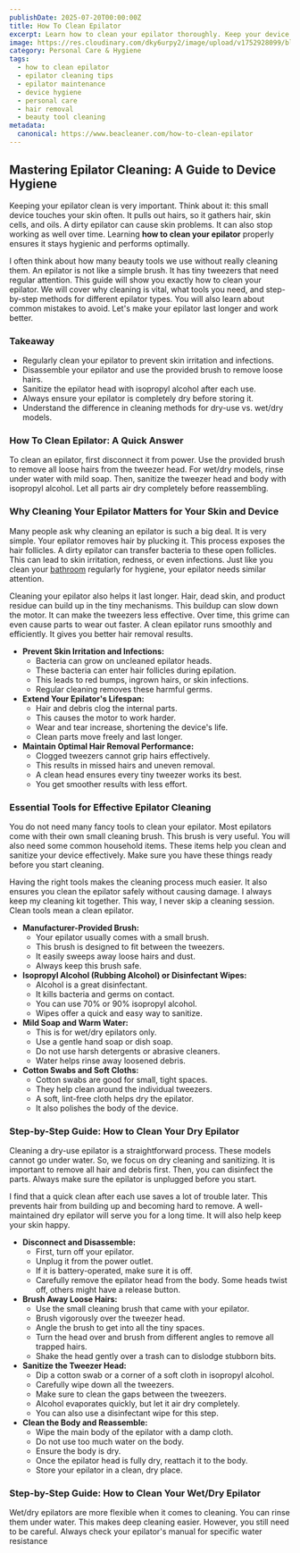```yaml
---
publishDate: 2025-07-20T00:00:00Z
title: How To Clean Epilator
excerpt: Learn how to clean your epilator thoroughly. Keep your device hygienic and performing well for smooth, irritation-free hair removal. Simple steps inside.
image: https://res.cloudinary.com/dky6urpy2/image/upload/v1752928099/blog_image_1752928099_dih9a2.webp
category: Personal Care & Hygiene
tags:
  - how to clean epilator
  - epilator cleaning tips
  - epilator maintenance
  - device hygiene
  - personal care
  - hair removal
  - beauty tool cleaning
metadata:
  canonical: https://www.beacleaner.com/how-to-clean-epilator
---
```


## Mastering Epilator Cleaning: A Guide to Device Hygiene

Keeping your epilator clean is very important. Think about it: this small device touches your skin often. It pulls out hairs, so it gathers hair, skin cells, and oils. A dirty epilator can cause skin problems. It can also stop working as well over time. Learning **how to clean your epilator** properly ensures it stays hygienic and performs optimally.

I often think about how many beauty tools we use without really cleaning them. An epilator is not like a simple brush. It has tiny tweezers that need regular attention. This guide will show you exactly how to clean your epilator. We will cover why cleaning is vital, what tools you need, and step-by-step methods for different epilator types. You will also learn about common mistakes to avoid. Let's make your epilator last longer and work better.

### Takeaway

*   Regularly clean your epilator to prevent skin irritation and infections.
*   Disassemble your epilator and use the provided brush to remove loose hairs.
*   Sanitize the epilator head with isopropyl alcohol after each use.
*   Always ensure your epilator is completely dry before storing it.
*   Understand the difference in cleaning methods for dry-use vs. wet/dry models.

### How To Clean Epilator: A Quick Answer

To clean an epilator, first disconnect it from power. Use the provided brush to remove all loose hairs from the tweezer head. For wet/dry models, rinse under water with mild soap. Then, sanitize the tweezer head and body with isopropyl alcohol. Let all parts air dry completely before reassembling.

### Why Cleaning Your Epilator Matters for Your Skin and Device

Many people ask why cleaning an epilator is such a big deal. It is very simple. Your epilator removes hair by plucking it. This process exposes the hair follicles. A dirty epilator can transfer bacteria to these open follicles. This can lead to skin irritation, redness, or even infections. Just like you clean your [bathroom](https://beacleaner.com/how-to-clean-bathroom) regularly for hygiene, your epilator needs similar attention.

Cleaning your epilator also helps it last longer. Hair, dead skin, and product residue can build up in the tiny mechanisms. This buildup can slow down the motor. It can make the tweezers less effective. Over time, this grime can even cause parts to wear out faster. A clean epilator runs smoothly and efficiently. It gives you better hair removal results.

*   **Prevent Skin Irritation and Infections:**
    *   Bacteria can grow on uncleaned epilator heads.
    *   These bacteria can enter hair follicles during epilation.
    *   This leads to red bumps, ingrown hairs, or skin infections.
    *   Regular cleaning removes these harmful germs.
*   **Extend Your Epilator's Lifespan:**
    *   Hair and debris clog the internal parts.
    *   This causes the motor to work harder.
    *   Wear and tear increase, shortening the device's life.
    *   Clean parts move freely and last longer.
*   **Maintain Optimal Hair Removal Performance:**
    *   Clogged tweezers cannot grip hairs effectively.
    *   This results in missed hairs and uneven removal.
    *   A clean head ensures every tiny tweezer works its best.
    *   You get smoother results with less effort.

### Essential Tools for Effective Epilator Cleaning

You do not need many fancy tools to clean your epilator. Most epilators come with their own small cleaning brush. This brush is very useful. You will also need some common household items. These items help you clean and sanitize your device effectively. Make sure you have these things ready before you start cleaning.

Having the right tools makes the cleaning process much easier. It also ensures you clean the epilator safely without causing damage. I always keep my cleaning kit together. This way, I never skip a cleaning session. Clean tools mean a clean epilator.

*   **Manufacturer-Provided Brush:**
    *   Your epilator usually comes with a small brush.
    *   This brush is designed to fit between the tweezers.
    *   It easily sweeps away loose hairs and dust.
    *   Always keep this brush safe.
*   **Isopropyl Alcohol (Rubbing Alcohol) or Disinfectant Wipes:**
    *   Alcohol is a great disinfectant.
    *   It kills bacteria and germs on contact.
    *   You can use 70% or 90% isopropyl alcohol.
    *   Wipes offer a quick and easy way to sanitize.
*   **Mild Soap and Warm Water:**
    *   This is for wet/dry epilators only.
    *   Use a gentle hand soap or dish soap.
    *   Do not use harsh detergents or abrasive cleaners.
    *   Water helps rinse away loosened debris.
*   **Cotton Swabs and Soft Cloths:**
    *   Cotton swabs are good for small, tight spaces.
    *   They help clean around the individual tweezers.
    *   A soft, lint-free cloth helps dry the epilator.
    *   It also polishes the body of the device.

### Step-by-Step Guide: How to Clean Your Dry Epilator

Cleaning a dry-use epilator is a straightforward process. These models cannot go under water. So, we focus on dry cleaning and sanitizing. It is important to remove all hair and debris first. Then, you can disinfect the parts. Always make sure the epilator is unplugged before you start.

I find that a quick clean after each use saves a lot of trouble later. This prevents hair from building up and becoming hard to remove. A well-maintained dry epilator will serve you for a long time. It will also help keep your skin happy.

*   **Disconnect and Disassemble:**
    *   First, turn off your epilator.
    *   Unplug it from the power outlet.
    *   If it is battery-operated, make sure it is off.
    *   Carefully remove the epilator head from the body. Some heads twist off, others might have a release button.
*   **Brush Away Loose Hairs:**
    *   Use the small cleaning brush that came with your epilator.
    *   Brush vigorously over the tweezer head.
    *   Angle the brush to get into all the tiny spaces.
    *   Turn the head over and brush from different angles to remove all trapped hairs.
    *   Shake the head gently over a trash can to dislodge stubborn bits.
*   **Sanitize the Tweezer Head:**
    *   Dip a cotton swab or a corner of a soft cloth in isopropyl alcohol.
    *   Carefully wipe down all the tweezers.
    *   Make sure to clean the gaps between the tweezers.
    *   Alcohol evaporates quickly, but let it air dry completely.
    *   You can also use a disinfectant wipe for this step.
*   **Clean the Body and Reassemble:**
    *   Wipe the main body of the epilator with a damp cloth.
    *   Do not use too much water on the body.
    *   Ensure the body is dry.
    *   Once the epilator head is fully dry, reattach it to the body.
    *   Store your epilator in a clean, dry place.

### Step-by-Step Guide: How to Clean Your Wet/Dry Epilator

Wet/dry epilators are more flexible when it comes to cleaning. You can rinse them under water. This makes deep cleaning easier. However, you still need to be careful. Always check your epilator's manual for specific water resistance